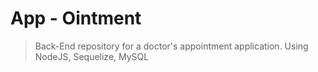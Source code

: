 # App - Ointment

>Back-End repository for a doctor's appointment application. 
>Using NodeJS, Sequelize, MySQL
